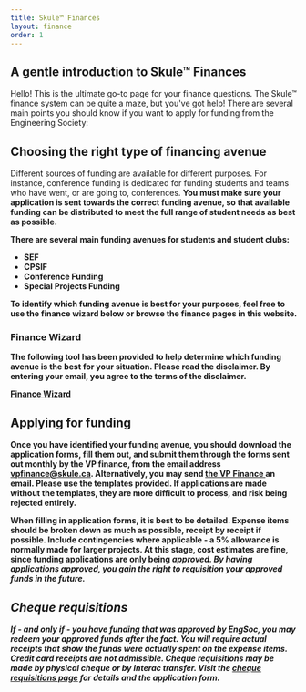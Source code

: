 ```yaml
---
title: Skule™ Finances
layout: finance
order: 1
---
```


## A gentle introduction to Skule™ Finances

Hello! This is the ultimate go-to page for your finance questions. The Skule™ finance system can be quite a maze, but you've got help! There are several main points you should know if you want to apply for funding from the Engineering Society:

## Choosing the right type of financing avenue

Different sources of funding are available for different purposes. For instance, conference funding is dedicated for funding students and teams who have went, or are going to, conferences. <b>You must make sure your application is sent towards the correct funding avenue<b>, so that available funding can be distributed to meet the full range of student needs as best as possible.

There are several main funding avenues for students and student clubs:

- SEF
- CPSIF
- Conference Funding
- Special Projects Funding

To identify which funding avenue is best for your purposes, feel free to use the finance wizard below or browse the finance pages in this website.

### Finance Wizard

The following tool has been provided to help determine which funding avenue is the best for your situation. <b> Please read the disclaimer. By entering your email, you agree to the terms of the disclaimer. <b>

<a class="button-is-primary" href="https://docs.google.com/forms/d/e/1FAIpQLSd4fQPR3ZO6AUvgnW0ev82GjdRG9SQHvb-OAPJfjEUSdvvHRA/viewform"> Finance Wizard </a>

## Applying for funding

Once you have identified your funding avenue, you should download the application forms, fill them out, and submit them through the forms sent out monthly by the VP finance, from the email address vpfinance@skule.ca. Alternatively, you may send <a href="mailto:vpfinance@skule.ca"> the VP Finance </a> an email. <b>Please use the templates provided.<b> If applications are made without the templates, they are more difficult to process, and risk being rejected entirely.

When filling in application forms, it is best to be detailed. Expense items should be broken down as much as possible, receipt by receipt if possible. Include contingencies where applicable - a 5% allowance is normally made for larger projects. At this stage, cost estimates are fine, since funding applications are only being <i>approved<i>. By having applications approved, you gain the right to requisition your approved funds in the future.

## Cheque requisitions

If - and only if - you have funding that was approved by EngSoc, you may redeem your approved funds after the fact. You will require actual receipts that show the funds were actually spent on the expense items. Credit card receipts are not admissible. Cheque requisitions may be made by physical cheque or by Interac transfer. Visit the <a href = "https://skule.ca/finances/cheque-requisitions.html">cheque requisitions page</a> for details and the application form.
